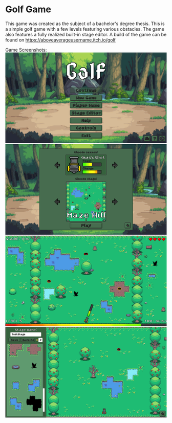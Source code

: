 # Golf Game
This game was created as the subject of a bachelor's degree thesis.
This is a simple golf game with a few levels featuring various obstacles.
The game also features a fully realized built-in stage editor.
A build of the game can be found on https://aboveaverageusername.itch.io/golf

Game Screenshots:
![Menu](https://github.com/AboveAverageUsername/golf-game-bachelor/blob/main/Screenshots/GolfScreenShotMenu.png?raw=true)
![LevelSelect](https://github.com/AboveAverageUsername/golf-game-bachelor/blob/main/Screenshots/GolfScreenShotLevelSelect.png?raw=true)
![Level](https://github.com/AboveAverageUsername/golf-game-bachelor/blob/main/Screenshots/GolfScreenShotLevel.png?raw=true)
![Editor](https://github.com/AboveAverageUsername/golf-game-bachelor/blob/main/Screenshots/GolfScreenShotEditor.png?raw=true)
